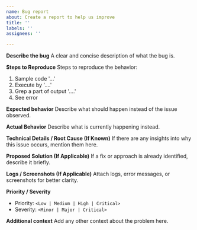 ```yaml
---
name: Bug report
about: Create a report to help us improve
title: ''
labels: ''
assignees: ''

---
```


**Describe the bug**
A clear and concise description of what the bug is.

**Steps to Reproduce**
Steps to reproduce the behavior:
1. Sample code '...'
2.  Execute by '....'
3. Grep a part of output '....'
4. See error

**Expected behavior**
Describe what should happen instead of the issue observed.

**Actual Behavior**
Describe what is currently happening instead.

**Technical Details / Root Cause (If Known)**
If there are any insights into why this issue occurs, mention them here.

**Proposed Solution (If Applicable)**
If a fix or approach is already identified, describe it briefly.

**Logs / Screenshots (If Applicable)**
Attach logs, error messages, or screenshots for better clarity.

**Priority / Severity**
* Priority: `<Low | Medium | High | Critical>`
* Severity: `<Minor | Major | Critical>`

**Additional context**
Add any other context about the problem here.
